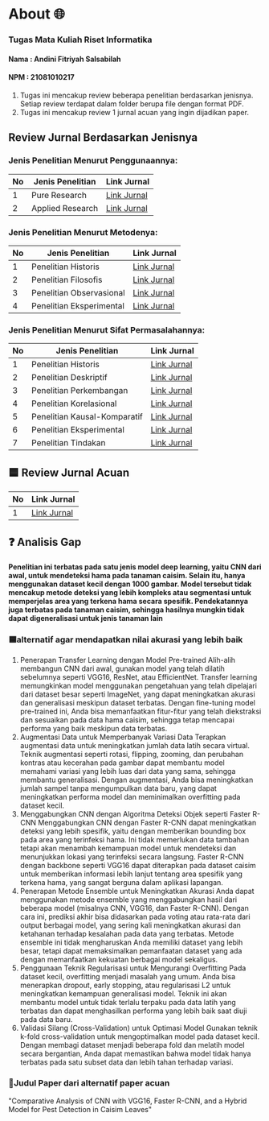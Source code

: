 
# About 🌐
### Tugas Mata Kuliah Riset Informatika
#### Nama : Andini Fitriyah Salsabilah  
#### NPM  : 21081010217

1. Tugas ini mencakup review beberapa penelitian berdasarkan jenisnya. Setiap review terdapat dalam folder berupa file dengan format PDF.
2. Tugas ini mencakup review 1 jurnal acuan yang ingin dijadikan paper.

## Review Jurnal Berdasarkan Jenisnya

### Jenis Penelitian Menurut Penggunaannya:

| No | Jenis Penelitian       | Link Jurnal                                          |
|----|-----------------------|-----------------------------------------------------|
| 1  | Pure Research         | [Link Jurnal](https://doi.org/10.1038/s41377-024-01451-z) |
| 2  | Applied Research      | [Link Jurnal](https://doi.org/10.1007/s00170-023-12864-2)  |

### Jenis Penelitian Menurut Metodenya:

| No | Jenis Penelitian       | Link Jurnal                                          |
|----|-----------------------|-----------------------------------------------------|
| 1  | Penelitian Historis   | [Link Jurnal](https://ojs.bonviewpress.com/index.php/AIA/article/view/689/580)                                     |
| 2  | Penelitian Filosofis   | [Link Jurnal](https://link.springer.com/article/10.1007/s11229-022-03999-y)                                     |
| 3  | Penelitian Observasional| [Link Jurnal](https://formative.jmir.org/2024/1/e54044/PDF)                                     |
| 4  | Penelitian Eksperimental| [Link Jurnal](https://arxiv.org/abs/2403.07183)                                     |

### Jenis Penelitian Menurut Sifat Permasalahannya:

| No | Jenis Penelitian           | Link Jurnal                                          |
|----|---------------------------|-----------------------------------------------------|
| 1  | Penelitian Historis       | [Link Jurnal](https://link.springer.com/article/10.1007/s13347-020-00405-8)                                     |
| 2  | Penelitian Deskriptif     | [Link Jurnal](https://doi.org/10.54373/imeij.v4i3.641)                                     |
| 3  | Penelitian Perkembangan   | [Link Jurnal](https://www.oarepo.org/index.php/oa/article/view/1870)                                     |
| 4  | Penelitian Korelasional   | [Link Jurnal](https://media.proquest.com/media/hms/PFT/1/KtoNW?_s=9Pu%2FkWuwB%2FVJvkKKo64rjTRNxxw%3D)                                     |
| 5  | Penelitian Kausal-Komparatif | [Link Jurnal](https://pubs.acs.org/doi/epdf/10.1021/acs.est.1c02204?ref=article_openPDF)                                  |
| 6  | Penelitian Eksperimental   | [Link Jurnal](https://doi.org/10.24929/jars.v2i1.2983)                                     |
| 7  | Penelitian Tindakan       | [Link Jurnal](https://dl.acm.org/doi/pdf/10.1145/3551624.3555285)                                     |

## 🟦 Review Jurnal Acuan

| No | Link Jurnal              |
|----|--------------------------|
| 1  | [Link Jurnal](https://ieeexplore.ieee.org/document/10127792)          |

## ❓ Analisis Gap
#### Penelitian ini terbatas pada satu jenis model deep learning, yaitu CNN dari awal, untuk mendeteksi hama pada tanaman caisim. Selain itu, hanya menggunakan dataset kecil dengan 1000 gambar. Model tersebut tidak mencakup metode deteksi yang lebih kompleks atau segmentasi untuk memperjelas area yang terkena hama secara spesifik. Pendekatannya juga terbatas pada tanaman caisim, sehingga hasilnya mungkin tidak dapat digeneralisasi untuk jenis tanaman lain

### 🟦alternatif agar mendapatkan nilai akurasi yang lebih baik
1. Penerapan Transfer Learning dengan Model Pre-trained
Alih-alih membangun CNN dari awal, gunakan model yang telah dilatih sebelumnya seperti VGG16, ResNet, atau EfficientNet. Transfer learning memungkinkan model menggunakan pengetahuan yang telah dipelajari dari dataset besar seperti ImageNet, yang dapat meningkatkan akurasi dan generalisasi meskipun dataset terbatas.
Dengan fine-tuning model pre-trained ini, Anda bisa memanfaatkan fitur-fitur yang telah diekstraksi dan sesuaikan pada data hama caisim, sehingga tetap mencapai performa yang baik meskipun data terbatas.
2. Augmentasi Data untuk Memperbanyak Variasi Data
Terapkan augmentasi data untuk meningkatkan jumlah data latih secara virtual. Teknik augmentasi seperti rotasi, flipping, zooming, dan perubahan kontras atau kecerahan pada gambar dapat membantu model memahami variasi yang lebih luas dari data yang sama, sehingga membantu generalisasi.
Dengan augmentasi, Anda bisa meningkatkan jumlah sampel tanpa mengumpulkan data baru, yang dapat meningkatkan performa model dan meminimalkan overfitting pada dataset kecil.
3. Menggabungkan CNN dengan Algoritma Deteksi Objek seperti Faster R-CNN
Menggabungkan CNN dengan Faster R-CNN dapat meningkatkan deteksi yang lebih spesifik, yaitu dengan memberikan bounding box pada area yang terinfeksi hama. Ini tidak memerlukan data tambahan tetapi akan menambah kemampuan model untuk mendeteksi dan menunjukkan lokasi yang terinfeksi secara langsung.
Faster R-CNN dengan backbone seperti VGG16 dapat diterapkan pada dataset caisim untuk memberikan informasi lebih lanjut tentang area spesifik yang terkena hama, yang sangat berguna dalam aplikasi lapangan.
4. Penerapan Metode Ensemble untuk Meningkatkan Akurasi
Anda dapat menggunakan metode ensemble yang menggabungkan hasil dari beberapa model (misalnya CNN, VGG16, dan Faster R-CNN). Dengan cara ini, prediksi akhir bisa didasarkan pada voting atau rata-rata dari output berbagai model, yang sering kali meningkatkan akurasi dan ketahanan terhadap kesalahan pada data yang terbatas.
Metode ensemble ini tidak mengharuskan Anda memiliki dataset yang lebih besar, tetapi dapat memaksimalkan pemanfaatan dataset yang ada dengan memanfaatkan kekuatan berbagai model sekaligus.
5. Penggunaan Teknik Regularisasi untuk Mengurangi Overfitting
Pada dataset kecil, overfitting menjadi masalah yang umum. Anda bisa menerapkan dropout, early stopping, atau regularisasi L2 untuk meningkatkan kemampuan generalisasi model. Teknik ini akan membantu model untuk tidak terlalu terpaku pada data latih yang terbatas dan dapat menghasilkan performa yang lebih baik saat diuji pada data baru.
6. Validasi Silang (Cross-Validation) untuk Optimasi Model
Gunakan teknik k-fold cross-validation untuk mengoptimalkan model pada dataset kecil. Dengan membagi dataset menjadi beberapa fold dan melatih model secara bergantian, Anda dapat memastikan bahwa model tidak hanya terbatas pada satu subset data dan lebih tahan terhadap variasi.

### 🔸Judul Paper dari alternatif paper acuan
"Comparative Analysis of CNN with VGG16, Faster R-CNN, and a Hybrid Model for Pest Detection in Caisim Leaves"

